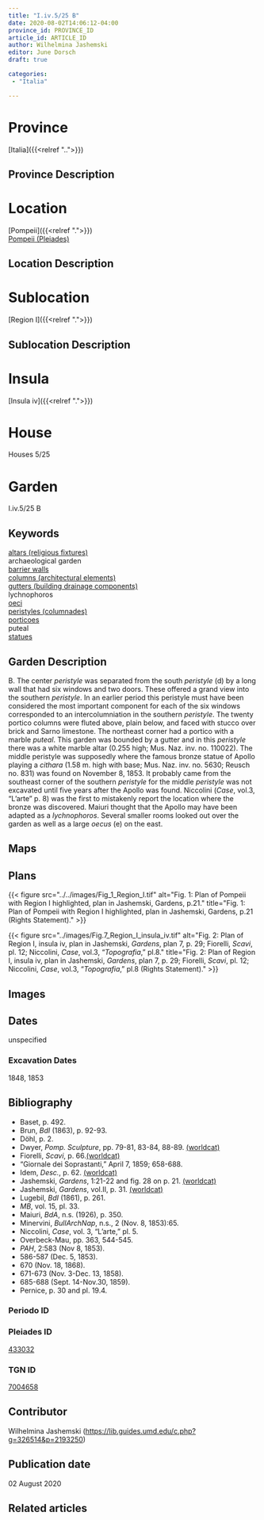 ```yaml
---
title: "I.iv.5/25 B"
date: 2020-08-02T14:06:12-04:00
province_id: PROVINCE_ID
article_id: ARTICLE_ID
author: Wilhelmina Jashemski
editor: June Dorsch
draft: true

categories:
 - "Italia"

---
```


# Province

[Italia]({{<relref "..">}})

## Province Description

<!-- DESCRIPTION -->


# Location

[Pompeii]({{<relref ".">}}) \
[Pompeii (Pleiades)](https://pleiades.stoa.org/places/433032)

## Location Description

<!-- LEAVE THIS BLANK FOR NOW -->

# Sublocation

[Region I]({{<relref ".">}})

## Sublocation Description

<!-- DESCRIPTION -->

# Insula

[Insula iv]({{<relref ".">}})

# House

Houses 5/25

# Garden

I.iv.5/25 B

## Keywords

[altars (religious fixtures)](http://vocab.getty.edu/page/aat/300003725) \
archaeological garden \
[barrier walls](http://vocab.getty.edu/page/aat/300419302) \
[columns (architectural elements)](http://vocab.getty.edu/page/aat/300001571) \
[gutters (building drainage components)](http://vocab.getty.edu/page/aat/300052565) \
lychnophoros \
[oeci](http://vocab.getty.edu/page/aat/300080791) \
[peristyles (columnades)](http://vocab.getty.edu/page/aat/300004029) \
[porticoes](http://vocab.getty.edu/page/aat/300004145) \
puteal \
[statues](http://vocab.getty.edu/page/aat/300047600)

## Garden Description

B. The center *peristyle* was separated from the south *peristyle* (d) by a long wall that had six windows and two doors. These offered a grand view into the southern *peristyle*. In an earlier period this peristyle must have been considered the most important component for each of the six windows corresponded to an intercolumniation in the southern *peristyle*. The twenty portico columns were fluted above, plain below, and faced with stucco over brick and Sarno limestone. The northeast corner had a portico with a marble *puteal*. This garden was bounded by a gutter and in this *peristyle* there was a white marble altar (0.255 high; Mus. Naz. inv. no. 110022). The middle peristyle was supposedly where the famous bronze statue of Apollo playing a *cithara* (1.58 m. high with base; Mus. Naz. inv. no. 5630; Reusch no. 831) was found on November 8, 1853. It probably came from the southeast corner of the southern *peristyle* for the middle *peristyle* was not excavated until five years after the Apollo was found. Niccolini (*Case*, vol.3, “L’arte” p. 8) was the first to mistakenly report the location where the bronze was discovered. Maiuri thought that the Apollo may have been adapted as a *lychnophoros*. Several smaller rooms looked out over the garden as well as a large *oecus* (e) on the east.

## Maps

<!--
OLD WAY (DO NOT USE)
![alt_text](../../images/image_name.ext)
*CAPTION*

NEW WAY ↓↓↓↓
{{< figure src="../../images/image_name.ext" alt="ALT_TEXT" title="CAPTION" >}}
-->

## Plans

{{< figure src="../../images/Fig_1_Region_I.tif" alt="Fig. 1: Plan of Pompeii with Region I highlighted, plan in Jashemski, Gardens, p.21." title="Fig. 1: Plan of Pompeii with Region I highlighted, plan in Jashemski, Gardens, p.21 (Rights Statement)." >}}

{{< figure src="../images/Fig.7_Region_I_insula_iv.tif" alt="Fig. 2: Plan of Region I, insula iv, plan in Jashemski, *Gardens*, plan 7, p. 29; Fiorelli, *Scavi*, pl. 12; Niccolini, *Case*, vol.3, “*Topografia*,” pl.8." title="Fig. 2: Plan of Region I, insula iv, plan in Jashemski, *Gardens*, plan 7, p. 29; Fiorelli, *Scavi*, pl. 12; Niccolini, *Case*, vol.3, “*Topografia*,” pl.8 (Rights Statement)." >}}

## Images


## Dates

unspecified

### Excavation Dates

1848, 1853

## Bibliography

* Baset, p. 492.
* Brun, *BdI* (1863), p. 92-93.
* Döhl, p. 2.
* Dwyer, *Pomp. Sculpture*, pp. 79-81, 83-84, 88-89. [(worldcat)](http://www.worldcat.org/oclc/905743252)
* Fiorelli, *Scavi*, p. 66.[(worldcat)](http://www.worldcat.org/oclc/249024903)
* “Giornale dei Soprastanti,” April 7, 1859; 658-688.
* Idem, *Desc.*, p. 62. [(worldcat)](http://www.worldcat.org/oclc/908272023)
* Jashemski, *Gardens*, 1:21-22 and fig. 28 on p. 21. [(worldcat)](http://www.worldcat.org/oclc/884024123)
* Jashemski, *Gardens*, vol.II, p. 31. [(worldcat)](http://www.worldcat.org/oclc/921816405)
* Lugebil, *BdI* (1861), p. 261.
* *MB*, vol. 15, pl. 33.
* Maiuri, *BdA*, n.s. (1926), p. 350.
* Minervini, *BullArchNap*, n.s., 2 (Nov. 8, 1853):65.
* Niccolini, *Case*, vol. 3, “L’arte,” pl. 5.
* Overbeck-Mau, pp. 363, 544-545.
* *PAH*, 2:583 (Nov 8, 1853).
* 586-587 (Dec. 5, 1853).
* 670 (Nov. 18, 1868).
* 671-673 (Nov. 3-Dec. 13, 1858).
* 685-688 (Sept. 14-Nov.30, 1859).
* Pernice, p. 30 and pl. 19.4.

### Periodo ID

<!-- [PERIODO_ID](https://pleiades.stoa.org/places/PLEIADES_ID) -->

### Pleiades ID

[433032](https://pleiades.stoa.org/places/433032)

### TGN ID

[7004658](http://vocab.getty.edu/page/tgn/7004658)

## Contributor

Wilhelmina Jashemski (https://lib.guides.umd.edu/c.php?g=326514&p=2193250)

## Publication date

02 August 2020

## Related articles

<!-- Links to other related articles. Leave blank for now -->
